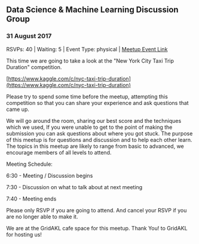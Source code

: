## Data Science & Machine Learning Discussion Group
### 31 August 2017
RSVPs: 40 | Waiting: 5 | Event Type: physical | [Meetup Event Link](https://www.meetup.com/Data-Science-Discussion-Auckland/events/241003273)

This time we are going to take a look at the "New York City Taxi Trip Duration" competition.

[https://www.kaggle.com/c/nyc-taxi-trip-duration](https://www.kaggle.com/c/nyc-taxi-trip-duration)

Please try to spend some time before the meetup, attempting this competition so that you can share your experience and ask questions that came up.

We will go around the room, sharing our best score and the techniques which we used, If you were unable to get to the point of making the submission you can ask questions about where you got stuck. The purpose of this meetup is for questions and discussion and to help each other learn. The topics in this meetup are likely to range from basic to advanced, we encourage members of all levels to attend.

Meeting Schedule:

6:30 - Meeting / Discussion begins

7:30 - Discussion on what to talk about at next meeting

7:40 - Meeting ends

Please only RSVP if you are going to attend. And cancel your RSVP if you are no longer able to make it.

We are at the GridAKL cafe space for this meetup. Thank You! to GridAKL for hosting us!
